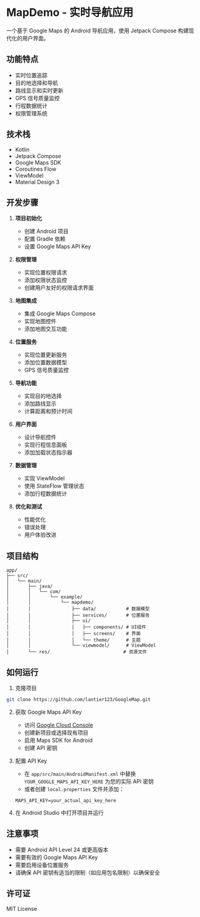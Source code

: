 # MapDemo - 实时导航应用

一个基于 Google Maps 的 Android 导航应用，使用 Jetpack Compose 构建现代化的用户界面。

## 功能特点

- 实时位置追踪
- 目的地选择和导航
- 路线显示和实时更新
- GPS 信号质量监控
- 行程数据统计
- 权限管理系统

## 技术栈

- Kotlin
- Jetpack Compose
- Google Maps SDK
- Coroutines Flow
- ViewModel
- Material Design 3

## 开发步骤

1. **项目初始化**
   - 创建 Android 项目
   - 配置 Gradle 依赖
   - 设置 Google Maps API Key

2. **权限管理**
   - 实现位置权限请求
   - 添加权限状态监控
   - 创建用户友好的权限请求界面

3. **地图集成**
   - 集成 Google Maps Compose
   - 实现地图控件
   - 添加地图交互功能

4. **位置服务**
   - 实现位置更新服务
   - 添加位置数据模型
   - GPS 信号质量监控

5. **导航功能**
   - 实现目的地选择
   - 添加路线显示
   - 计算距离和预计时间

6. **用户界面**
   - 设计导航控件
   - 实现行程信息面板
   - 添加加载状态指示器

7. **数据管理**
   - 实现 ViewModel
   - 使用 StateFlow 管理状态
   - 添加行程数据统计

8. **优化和测试**
   - 性能优化
   - 错误处理
   - 用户体验改进

## 项目结构

```
app/
├── src/
│   └── main/
│       ├── java/
│       │   └── com/
│       │       └── example/
│       │           └── mapdemo/
│       │               ├── data/           # 数据模型
│       │               ├── services/       # 位置服务
│       │               ├── ui/
│       │               │   ├── components/ # UI组件
│       │               │   ├── screens/    # 界面
│       │               │   └── theme/      # 主题
│       │               └── viewmodel/      # ViewModel
│       └── res/                           # 资源文件
```

## 如何运行

1. 克隆项目
```bash
git clone https://github.com/lantier123/GoogleMap.git
```

2. 获取 Google Maps API Key
   - 访问 [Google Cloud Console](https://console.cloud.google.com/)
   - 创建新项目或选择现有项目
   - 启用 Maps SDK for Android
   - 创建 API 密钥

3. 配置 API Key
   - 在 `app/src/main/AndroidManifest.xml` 中替换 `YOUR_GOOGLE_MAPS_API_KEY_HERE` 为您的实际 API 密钥
   - 或者创建 `local.properties` 文件并添加：
   ```properties
   MAPS_API_KEY=your_actual_api_key_here
   ```

4. 在 Android Studio 中打开项目并运行

## 注意事项

- 需要 Android API Level 24 或更高版本
- 需要有效的 Google Maps API Key
- 需要启用设备位置服务
- 请确保 API 密钥有适当的限制（如应用包名限制）以确保安全

## 许可证

MIT License 